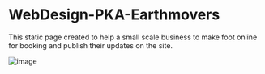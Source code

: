 # WebDesign-PKA-Earthmovers
This static page created to help a small scale business to make foot online for booking and publish their updates on the site.

![image](https://user-images.githubusercontent.com/16411308/117858810-e10fe880-b2ab-11eb-9fd6-3b2ce5764841.png)

